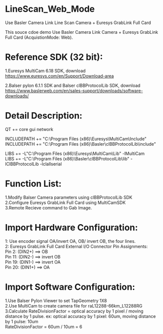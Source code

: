 # LineScan_Web_Mode
Use Basler Camera Link Line Scan Camera + Euresys GrabLink Full Card


This souce cdoe demo Use Basler Camera Link Camera + Euresys GrabLink Full Card (AcquistionMode: Web).

# Reference SDK (32 bit): 

1.Euresys MultiCam 6.18 SDK, download https://www.euresys.com/en/Support/Download-area   

2.Balser pylon 6.1.1 SDK and Balser clBBProtocolLib SDK, download https://www.baslerweb.com/en/sales-support/downloads/software-downloads/   

# Detail Description:

QT       += core gui network   

INCLUDEPATH += "C:\Program Files (x86)\Euresys\MultiCam\Include"   
INCLUDEPATH += "C:\Program Files (x86)\Basler\clBBProtocolLib\include"   

LIBS += -L"C:\Program Files (x86)\Euresys\MultiCam\Lib" -lMultiCam   
LIBS += -L"C:\Program Files (x86)\Basler\clBBProtocolLib\lib" -lClBBProtocolLib -lclallserial   

# Function List:

1.Modify Balser Camera parameters using clBBProtocolLib SDK   
2.Configure Euresys GrabLink Full Card using MultiCamSDK   
3.Remote Recieve command to Gab Image.   

# Import Hardware Configuration:
1: Use encoder signal OA/invert OA, OB/ invert OB, the four lines.   
2: Euresys GrabLink Full Card External I/O Connector Pin Assignments:   
   Pin 2: (DIN2+)   ==>  OB   
   Pin 11: (DIN2-)  ==>  invert OB   
   Pin 19: (DIN1-)  ==>  invert OA   
   Pin 20: (DIN1+)  ==>  OA   

# Import Software Configuration:
1.Use Balser Pylon Viewer to set TapGeometry 1X8   
2.Use MultiCam to create camera file for raL12288-66km_L12288RG   
3.Calculate RateDivisionFactor = optical accuracy by 1 pixel / moving distance by 1 pulse. ex: optical accuracy by 1 pixel: 60um, moving distance by 1 pulse: 10um   
RateDivisionFactor = 60um / 10um = 6   


